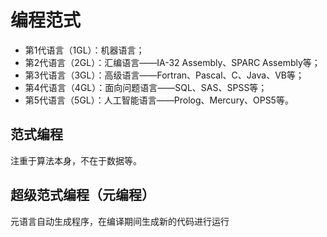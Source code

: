 # 编程范式

- 第1代语言（1GL）：机器语言；
- 第2代语言（2GL）：汇编语言——IA-32 Assembly、SPARC Assembly等；
- 第3代语言（3GL）：高级语言——Fortran、Pascal、C、Java、VB等；
- 第4代语言（4GL）：面向问题语言——SQL、SAS、SPSS等；
- 第5代语言（5GL）：人工智能语言——Prolog、Mercury、OPS5等。

## 范式编程

注重于算法本身，不在于数据等。

## 超级范式编程（元编程）

元语言自动生成程序，在编译期间生成新的代码进行运行
